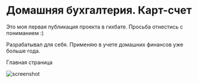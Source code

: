# Домашняя бухгалтерия. Карт-счет

Это моя первая публикация проекта в гихбате. Просьба отнестись с пониманием :)

Разрабатывал для себя. Применяю в учете домашних финансов уже больше года. 

Главная страница

![screenshot](https://user-images.githubusercontent.com/100441965/199015146-849231fa-3333-4a3b-b19f-7a272b5fc937.jpg)
